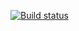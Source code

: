 [![Build status](https://ci.appveyor.com/api/projects/status/jev7ypb7hdn02fa9?svg=true)](https://ci.appveyor.com/project/fat0n/net-autopostmanecho2)